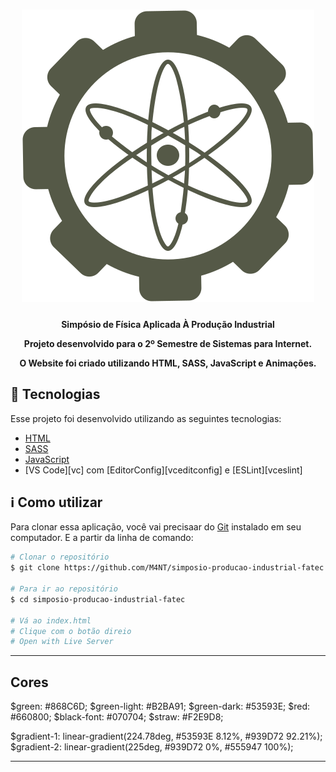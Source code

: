 <h1 align="center">
    <img alt="Logo" src="svg/Logo-verde.svg"/>
    <br>
</h1>
<h4 align="center">
  <p>Simpósio de Física Aplicada À Produção Industrial</p>

  <p>Projeto desenvolvido para o 2º Semestre de Sistemas para Internet.</p>

  <p>O Website foi criado utilizando HTML, SASS, JavaScript e Animações.</p>
</h4>

## :rocket: Tecnologias

Esse projeto foi desenvolvido utilizando as seguintes tecnologias:

- [HTML](https://developer.mozilla.org/pt-BR/docs/Web/HTML)
- [SASS](https://sass-lang.com/)
- [JavaScript](https://developer.mozilla.org/pt-BR/docs/Web/JavaScript)
- [VS Code][vc] com [EditorConfig][vceditconfig] e [ESLint][vceslint]

## :information_source: Como utilizar

Para clonar essa aplicação, você vai precisaar do [Git](https://git-scm.com) instalado em seu computador. E a partir da linha de comando:

```bash
# Clonar o repositório
$ git clone https://github.com/M4NT/simposio-producao-industrial-fatec.git

# Para ir ao repositório
$ cd simposio-producao-industrial-fatec

# Vá ao index.html
# Clique com o botão direio
# Open with Live Server
```
---

## Cores

$green: #868C6D;
$green-light: #B2BA91;
$green-dark: #53593E;
$red: #660800;
$black-font: #070704;
$straw: #F2E9D8;

$gradient-1: linear-gradient(224.78deg, #53593E 8.12%, #939D72 92.21%);
$gradient-2: linear-gradient(225deg, #939D72 0%, #555947 100%);

---

